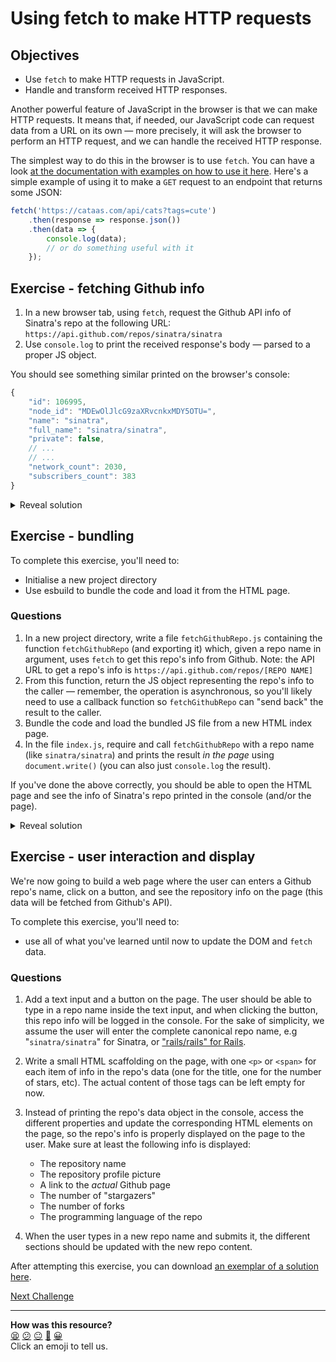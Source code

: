 # Using fetch to make HTTP requests

## Objectives

 * Use `fetch` to make HTTP requests in JavaScript.
 * Handle and transform received HTTP responses.

<!-- OMITTED -->

Another powerful feature of JavaScript in the browser is that we can make HTTP requests. It means that, if needed, our JavaScript code can request data from a URL on its own — more precisely, it will ask the browser to perform an HTTP request, and we can handle the received HTTP response.

The simplest way to do this in the browser is to use `fetch`. You can have a look [at the documentation with examples on how to use it here](https://developer.mozilla.org/en-US/docs/Web/API/Fetch_API/Using_Fetch). Here's a simple example of using it to make a `GET` request to an endpoint that returns some JSON:

```js
fetch('https://cataas.com/api/cats?tags=cute')
    .then(response => response.json())
    .then(data => {
        console.log(data);
        // or do something useful with it
    });
```

## Exercise - fetching Github info

1. In a new browser tab, using `fetch`, request the Github API info of Sinatra's repo at the following URL: `https://api.github.com/repos/sinatra/sinatra`
2. Use `console.log` to print the received response's body — parsed to a proper JS object.

You should see something similar printed on the browser's console:

```js
{
    "id": 106995,
    "node_id": "MDEwOlJlcG9zaXRvcnkxMDY5OTU=",
    "name": "sinatra",
    "full_name": "sinatra/sinatra",
    "private": false,
    // ...
    // ...
    "network_count": 2030,
    "subscribers_count": 383
}
``` 

<details>
  <summary>Reveal solution</summary>

  ```js
  fetch('https://api.github.com/repos/sinatra/sinatra')
    .then(response => response.json())
    .then(jsonData => {
        console.log(jsonData);
    });
  ```
</details>

## Exercise - bundling

To complete this exercise, you'll need to:
 * Initialise a new project directory
 * Use esbuild to bundle the code and load it from the HTML page.

### Questions

1. In a new project directory, write a file `fetchGithubRepo.js` containing the function `fetchGithubRepo` (and exporting it) which, given a repo name in argument, uses `fetch` to get this repo's info from Github. Note: the API URL to get a repo's info is `https://api.github.com/repos/[REPO NAME]`
2. From this function, return the JS object representing the repo's info to the caller — remember, the operation is asynchronous, so you'll likely need to use a callback function so `fetchGithubRepo` can "send back" the result to the caller.
3. Bundle the code and load the bundled JS file from a new HTML index page.
4. In the file `index.js`, require and call `fetchGithubRepo` with a repo name (like `sinatra/sinatra`) and prints the result *in the page* using `document.write()` (you can also just `console.log` the result).

If you've done the above correctly, you should be able to open the HTML page and see the info of Sinatra's repo printed in the console (and/or the page).

<details>
  <summary>Reveal solution</summary>

  1. Contents of `fetchGithubRepo.js`:
  ```js
  const fetchGithubRepo = (repoName, onDataFetched) => {
      fetch('https://api.github.com/repos/' + repoName)
        .then(response => response.json())
        .then(jsonData => {
            onDataFetched(jsonData);
        });
  }

  module.exports = fetchGithubRepo;
  ```

  2. Contents of `index.js`:
  ```js
  const fetchGithubRepo = require('./fetchGithubRepo');

  fetchGithubRepo('sinatra/sinatra', (repoData) => {
      console.log(repoData);
      document.write(JSON.stringify(repoData));
  });
  ```

  3. Bundle with `npm run build`.
</details>

## Exercise - user interaction and display

We're now going to build a web page where the user can enters a Github repo's name, click on a button, and see the repository info on the page (this data will be fetched from Github's API).

To complete this exercise, you'll need to:
 * use all of what you've learned until now to update the DOM and `fetch` data.

### Questions

1. Add a text input and a button on the page. The user should be able to type in a repo name inside the text input, and when clicking the button, this repo info will be logged in the console. For the sake of simplicity, we assume the user will enter the complete canonical repo name, e.g "`sinatra/sinatra`" for Sinatra, or ["rails/rails" for Rails](https://api.github.com/repos/rails/rails).

2. Write a small HTML scaffolding on the page, with one `<p>` or `<span>` for each item of info in the repo's data (one for the title, one for the number of stars, etc). The actual content of those tags can be left empty for now.
3. Instead of printing the repo's data object in the console, access the different properties and update the corresponding HTML elements on the page, so the repo's info is properly displayed on the page to the user. Make sure at least the following info is displayed:
    * The repository name
    * The repository profile picture
    * A link to the *actual* Github page
    * The number of "stargazers"
    * The number of forks
    * The programming language of the repo

4. When the user types in a new repo name and submits it, the different sections should be updated with the new repo content.

After attempting this exercise, you can download [an exemplar of a solution here](./resources/fetch-github.zip).

[Next Challenge](06_single_page_apps.md)

<!-- BEGIN GENERATED SECTION DO NOT EDIT -->

---

**How was this resource?**  
[😫](https://airtable.com/shrUJ3t7KLMqVRFKR?prefill_Repository=makersacademy/javascript-web-applications&prefill_File=contents/05_using_fetch.md&prefill_Sentiment=😫) [😕](https://airtable.com/shrUJ3t7KLMqVRFKR?prefill_Repository=makersacademy/javascript-web-applications&prefill_File=contents/05_using_fetch.md&prefill_Sentiment=😕) [😐](https://airtable.com/shrUJ3t7KLMqVRFKR?prefill_Repository=makersacademy/javascript-web-applications&prefill_File=contents/05_using_fetch.md&prefill_Sentiment=😐) [🙂](https://airtable.com/shrUJ3t7KLMqVRFKR?prefill_Repository=makersacademy/javascript-web-applications&prefill_File=contents/05_using_fetch.md&prefill_Sentiment=🙂) [😀](https://airtable.com/shrUJ3t7KLMqVRFKR?prefill_Repository=makersacademy/javascript-web-applications&prefill_File=contents/05_using_fetch.md&prefill_Sentiment=😀)  
Click an emoji to tell us.

<!-- END GENERATED SECTION DO NOT EDIT -->
